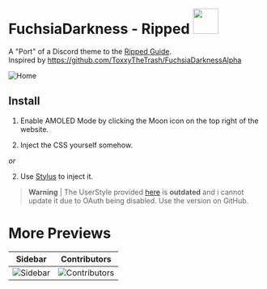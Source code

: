 # FuchsiaDarkness - Ripped <img src="https://furry.forsale/erigedHNo5.png?key=ConfJ5Fkbk0V3k" style="{top: 15px; position: relative;}" width="50" height="50">

A "Port" of a Discord theme to the [Ripped Guide](https://ripped.guide).  
Inspired by https://github.com/ToxxyTheTrash/FuchsiaDarknessAlpha

![Home](https://furry.forsale/aDxuRb6Way.png?key=eCEbCxI8hKJPek)

## Install

1. Enable AMOLED Mode by clicking the Moon icon on the top right of the website.

2. Inject the CSS yourself somehow.

 _or_

2. Use [Stylus](https://add0n.com/stylus.html) to inject it.

> **Warning** |
> The UserStyle provided [here](https://userstyles.world/style/5024/fuchsiadarkness-ripped) is **outdated** and i cannot update it due to OAuth being disabled. Use the version on GitHub.

# More Previews

Sidebar                                                              |  Contributors
:-------------------------------------------------------------------:|:------------------------------------------------------------------------:
![Sidebar](https://furry.forsale/Sw423Mp3rj.png?key=0sgzUHWVe1utcf)  |  ![Contributors](https://furry.forsale/tEYw7YHkTr.png?key=1hKJcuOh5I1NkV)

